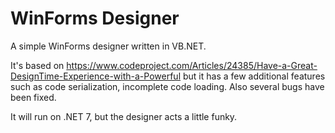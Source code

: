 # WinForms Designer
A simple WinForms designer written in VB.NET.

It's based on https://www.codeproject.com/Articles/24385/Have-a-Great-DesignTime-Experience-with-a-Powerful but it has a few additional features such as code serialization, incomplete code loading. Also several bugs have been fixed.

It will run on .NET 7, but the designer acts a little funky.